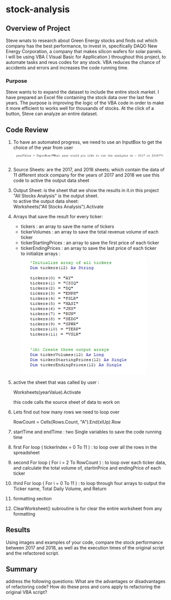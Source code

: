 # stock-analysis

## Overview of Project
Steve wnats to research about Green Energy stocks and finds out which company has the best performance, to invest in, specifically DAQO New Energy Corporation, a company that makes silicon wafers for solar panels.<br/>
I will be using VBA ( Visual Basic for Appllication ) throughout this project, to automate tasks and reus codes for any stock. VBA reduces the chance of accidents and errors and increases the code running time.<br/>

### Purpose
Steve wants to to expand the dataset to include the entire stock market. I have prepared an Excel file containing the stock data over the last few years. The purpose is improving the logic of the VBA code in order to make it more efficient to works well for thousands of stocks. At the click of a button, Steve can analyze an entire dataset.<br/>


## Code Review

1. To have an automated progress, we need to use an InputBox to get the choice of the year from user <br/>
![inputBox.png](/resources/inputBox.png)<br/>

2. Source Sheets:  are the 2017, and 2018  sheets; which contain the data of 11 different stock company for the years of 2017 and 2018
    we use this code to active the output data sheet <br/>
3. Output Sheet: is the sheet that we show the results in it.in this project "All Stocks Analysis" is the output sheet.<br/>
    to active the output data sheet: <br/>
    Worksheets("All Stocks Analysis").Activate <br/>
    
    
4. Arrays that save the result for every ticker: 
   - tickers : an array to save the name of tickers
   - tickerVolumes : an array to save the total revenue volume of each ticker
   - tickerStartingPrices : an array to save the first price of each ticker
   - tickerEndingPrices : an array to save the last price of each ticker<br/>
    to initialize arrays : <br/>
    ![arrays.png](/resources/arrays.png) <br/>

5. active the sheet that was called by user : 
    
    Worksheets(yearValue).Activate <br/>
    
    this code calls the source sheet of data to work on <br/>
    
6. Lets find out how many rows we need to loop over
    
    RowCount = Cells(Rows.Count, "A").End(xlUp).Row

7. startTime and  endTime : two Single variables to save the code running time
8. first For loop ( tickerIndex = 0 To 11 )  : to loop over all the rows in the spreadsheet
9. second For loop ( For i = 2 To RowCount ) : to loop over each ticker data, and calculate the total volume of, startinPrice and endingPrice of each ticker
10. third For loop ( For i = 0 To 11 ) : to loop through four arrays to output the Ticker name, Total Daily Volume, and Return
11. formatting section 
12. ClearWorksheet() subroutine is for clear the entire worksheet from any formatting 


## Results
Using images and examples of your code, compare the stock performance between 2017 and 2018, as well as the execution times of the original script and the refactored script.

## Summary
address the following questions:
  What are the advantages or disadvantages of refactoring code?
  How do these pros and cons apply to refactoring the original VBA script?
